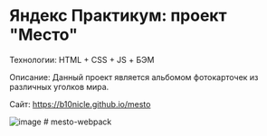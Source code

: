 # Яндекс Практикум: проект "Место"

Технологии: HTML + CSS + JS + БЭМ

Описание: Данный проект является альбомом фотокарточек из различных уголков мира.

Сайт: https://b10nicle.github.io/mesto

![image](https://user-images.githubusercontent.com/92729800/204303554-fd708625-c724-46f9-9045-261b69f63b27.png)
#   m e s t o - w e b p a c k  
 